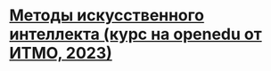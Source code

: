 # [Методы искусственного интеллекта (курс на openedu от ИТМО, 2023)](https://apps.openedu.ru/learning/course/course-v1:ITMOUniversity+AIMETHODS+spring_2023_ITMO_bac/home)